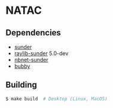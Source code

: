 NATAC
=====

## Dependencies
+ [sunder](https://github.com/ashn-dot-dev/sunder)
+ [raylib-sunder](https://github.com/ashn-dot-dev/raylib-sunder) 5.0-dev
+ [nbnet-sunder](https://github.com/ashn-dot-dev/nbnet-sunder)
+ [bubby](https://github.com/ashn-dot-dev/bubby)

## Building
```sh
$ make build  # Desktop (Linux, MacOS)
```
